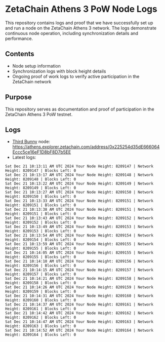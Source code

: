 # ZetaChain Athens 3 PoW Node Logs
This repository contains logs and proof that we have successfully set up and run a node on the ZetaChain Athens 3 network. The logs demonstrate continuous node operation, including synchronization details and performance.

## Contents
- Node setup information
- Synchronization logs with block height details
- Ongoing proof of work logs to verify active participation in the ZetaChain network

## Purpose
This repository serves as documentation and proof of participation in the ZetaChain Athens 3 PoW testnet.

## Logs

- [Third Bunny](https://thirdbunny.xyz/) node: https://athens.explorer.zetachain.com/address/0x225254d35dE666064Eccc5ce16eF1D8bF8D7b5EE
- Latest logs:
```
Sat Dec 21 10:13:11 AM UTC 2024 Your Node Height: 8209147 | Network Height: 8209147 | Blocks Left: 0
Sat Dec 21 10:13:17 AM UTC 2024 Your Node Height: 8209148 | Network Height: 8209148 | Blocks Left: 0
Sat Dec 21 10:13:22 AM UTC 2024 Your Node Height: 8209149 | Network Height: 8209149 | Blocks Left: 0
Sat Dec 21 10:13:27 AM UTC 2024 Your Node Height: 8209150 | Network Height: 8209150 | Blocks Left: 0
Sat Dec 21 10:13:33 AM UTC 2024 Your Node Height: 8209151 | Network Height: 8209151 | Blocks Left: 0
Sat Dec 21 10:13:38 AM UTC 2024 Your Node Height: 8209151 | Network Height: 8209151 | Blocks Left: 0
Sat Dec 21 10:13:43 AM UTC 2024 Your Node Height: 8209152 | Network Height: 8209152 | Blocks Left: 0
Sat Dec 21 10:13:49 AM UTC 2024 Your Node Height: 8209153 | Network Height: 8209153 | Blocks Left: 0
Sat Dec 21 10:13:54 AM UTC 2024 Your Node Height: 8209154 | Network Height: 8209154 | Blocks Left: 0
Sat Dec 21 10:13:59 AM UTC 2024 Your Node Height: 8209155 | Network Height: 8209155 | Blocks Left: 0
Sat Dec 21 10:14:05 AM UTC 2024 Your Node Height: 8209155 | Network Height: 8209155 | Blocks Left: 0
Sat Dec 21 10:14:10 AM UTC 2024 Your Node Height: 8209156 | Network Height: 8209156 | Blocks Left: 0
Sat Dec 21 10:14:15 AM UTC 2024 Your Node Height: 8209157 | Network Height: 8209157 | Blocks Left: 0
Sat Dec 21 10:14:21 AM UTC 2024 Your Node Height: 8209158 | Network Height: 8209158 | Blocks Left: 0
Sat Dec 21 10:14:26 AM UTC 2024 Your Node Height: 8209159 | Network Height: 8209159 | Blocks Left: 0
Sat Dec 21 10:14:31 AM UTC 2024 Your Node Height: 8209160 | Network Height: 8209160 | Blocks Left: 0
Sat Dec 21 10:14:37 AM UTC 2024 Your Node Height: 8209161 | Network Height: 8209161 | Blocks Left: 0
Sat Dec 21 10:14:42 AM UTC 2024 Your Node Height: 8209162 | Network Height: 8209162 | Blocks Left: 0
Sat Dec 21 10:14:47 AM UTC 2024 Your Node Height: 8209163 | Network Height: 8209163 | Blocks Left: 0
Sat Dec 21 10:14:52 AM UTC 2024 Your Node Height: 8209164 | Network Height: 8209164 | Blocks Left: 0
```
